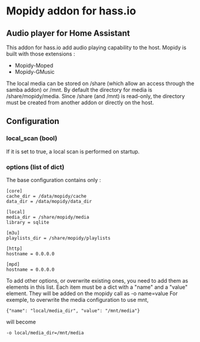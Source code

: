 # Mopidy addon for hass.io

## Audio player for Home Assistant

This addon for hass.io add audio playing capability to the host.
Mopidy is built with those extensions :

- Mopidy-Moped
- Mopidy-GMusic

The local media can be stored on /share (which allow an access through the samba addon) or /mnt. By default the directory for media is /share/mopidy/media. Since /share (and /mnt) is read-only, the directory must be created from another addon or directly on the host.

## Configuration
### local_scan (bool)
If it is set to true, a local scan is performed on startup.

### options (list of dict)

The base configuration contains only :
````
[core]
cache_dir = /data/mopidy/cache
data_dir = /data/mopidy/data_dir

[local]
media_dir = /share/mopidy/media
library = sqlite

[m3u]
playlists_dir = /share/mopidy/playlists

[http]
hostname = 0.0.0.0

[mpd]
hostname = 0.0.0.0
````

To add other options, or overwrite existing ones, you need to add them as elements in this list. Each item must be a dict with a "name" and a "value" element.
They will be added on the mopidy call as -o name=value
For exemple, to overwrite the media configuration to use mnt,
````
{"name": "local/media_dir", "value": "/mnt/media"}
````
will become
````
-o local/media_dir=/mnt/media
````
